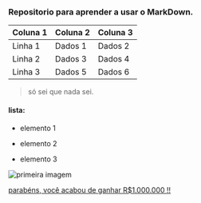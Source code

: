 ### Repositorio para aprender a usar o MarkDown.

| Coluna 1   | Coluna 2   | Coluna 3   |
|------------|------------|------------|
| Linha 1    | Dados 1    | Dados 2    |
| Linha 2    | Dados 3    | Dados 4    |
| Linha 3    | Dados 5    | Dados 6    |

> só sei que nada sei.

#### lista:
- elemento 1
* elemento 2
+ elemento 3

![primeira imagem](https://upload.wikimedia.org/wikipedia/commons/3/3f/Foto_oficial_de_Luiz_In%C3%A1cio_Lula_da_Silva_%28rosto%29.jpg)

[parabéns, você acabou de ganhar R$1.000.000 !!](https://tigrinho.io/)
